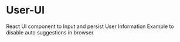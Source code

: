 # User-UI
React UI component to Input and persist User Information
Example to disable auto suggestions in browser
